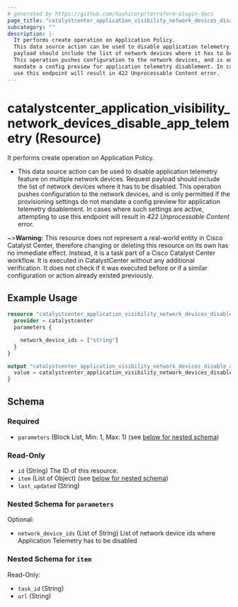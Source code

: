 ```yaml
---
# generated by https://github.com/hashicorp/terraform-plugin-docs
page_title: "catalystcenter_application_visibility_network_devices_disable_app_telemetry Resource - terraform-provider-catalystcenter"
subcategory: ""
description: |-
  It performs create operation on Application Policy.
  This data source action can be used to disable application telemetry feature on multiple network devices. Request
  payload should include the list of network devices where it has to be disabled.
  This operation pushes configuration to the network devices, and is only permitted if the provisioning settings do not
  mandate a config preview for application telemetry disablement. In cases where such settings are active, attempting to
  use this endpoint will result in 422 Unprocessable Content error.
---
```


# catalystcenter_application_visibility_network_devices_disable_app_telemetry (Resource)

It performs create operation on Application Policy.

- This data source action can be used to disable application telemetry feature on multiple network devices. Request
payload should include the list of network devices where it has to be disabled.
This operation pushes configuration to the network devices, and is only permitted if the provisioning settings do not
mandate a config preview for application telemetry disablement. In cases where such settings are active, attempting to
use this endpoint will result in *422 Unprocessable Content* error.

~>**Warning:**
This resource does not represent a real-world entity in Cisco Catalyst Center, therefore changing or deleting this resource on its own has no immediate effect.
Instead, it is a task part of a Cisco Catalyst Center workflow. It is executed in CatalystCenter without any additional verification. It does not check if it was executed before or if a similar configuration or action already existed previously.

## Example Usage

```terraform
resource "catalystcenter_application_visibility_network_devices_disable_app_telemetry" "example" {
  provider = catalystcenter
  parameters {

    network_device_ids = ["string"]
  }
}

output "catalystcenter_application_visibility_network_devices_disable_app_telemetry_example" {
  value = catalystcenter_application_visibility_network_devices_disable_app_telemetry.example
}
```

<!-- schema generated by tfplugindocs -->
## Schema

### Required

- `parameters` (Block List, Min: 1, Max: 1) (see [below for nested schema](#nestedblock--parameters))

### Read-Only

- `id` (String) The ID of this resource.
- `item` (List of Object) (see [below for nested schema](#nestedatt--item))
- `last_updated` (String)

<a id="nestedblock--parameters"></a>
### Nested Schema for `parameters`

Optional:

- `network_device_ids` (List of String) List of network device ids where Application Telemetry has to be disabled


<a id="nestedatt--item"></a>
### Nested Schema for `item`

Read-Only:

- `task_id` (String)
- `url` (String)
